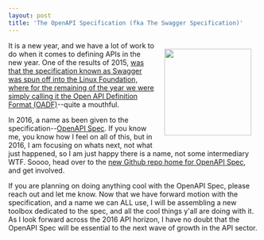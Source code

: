 ```yaml
---
layout: post
title: 'The OpenAPI Specification (fka The Swagger Specification)'
---
```

<p><a href="https://github.com/OAI/OpenAPI-Specification"></a><a href="https://openapis.org/"><img style="padding: 15px;" src="http://kinlane-productions.s3.amazonaws.com/api-evangelist-site/blog/open-api-logo.png" alt="" width="175" align="right" /></a></p>
<p>It is a new year, and we have a lot of work to do when it comes to defining APIs in the new year. One of the results of 2015, <a href="http://apievangelist.com/2015/11/05/the-swagger-spec-is-reborn-as-open-api-definition-format-oadf-after-being-put-into-open-api-initiative-oai/">was that the specification known as Swagger was spun off into the Linux Foundation, where for the remaining of the year we were simply calling it the Open API Definition Format (OADF)</a>--quite a mouthful.</p>
<p>In 2016, a name as been given to the specification--<a href="https://github.com/OAI/OpenAPI-Specification">OpenAPI Spec</a>. If you know me, you know how I feel on all of this, but in 2016, I am focusing on whats next, not what just happened, so I am just happy there is a name, not some intermediary WTF. Soooo, head over to the <a href="https://github.com/OAI/OpenAPI-Specification">new Github repo home for OpenAPI Spec</a>, and get involved.</p>
<p>If you are planning on doing anything cool with the OpenAPI Spec, please reach out and let me know. Now that we have forward motion with the specification, and a name we can ALL use, I will be assembling a new toolbox dedicated to the spec, and all the cool things y'all are doing with it. As I look forward across the 2016 API horizon, I have no doubt that the OpenAPI Spec will be essential to the next wave of growth in the API sector.</p>